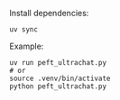 Install dependencies:
```
uv sync
```

Example:
```
uv run peft_ultrachat.py
# or
source .venv/bin/activate
python peft_ultrachat.py

```